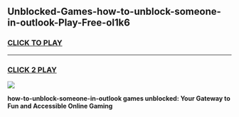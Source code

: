 
## Unblocked-Games-how-to-unblock-someone-in-outlook-Play-Free-ol1k6
<h3>
<a href="https://premium76.site?title=how-to-unblock-someone-in-outlook&ref=21A">CLICK TO PLAY</a></h3>
<hr>

<h3>
<a href="https://premium76.site?title=how-to-unblock-someone-in-outlook&ref=21A">CLICK 2 PLAY</a>
  
</h3>

<a href="https://premium76.site?title=how-to-unblock-someone-in-outlook&ref=21A"><img src="https://clearcache.store/games.png"></a>


**how-to-unblock-someone-in-outlook games unblocked: Your Gateway to Fun and Accessible Online Gaming**
